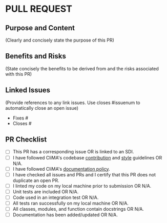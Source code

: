 # PULL REQUEST

## Purpose and Content
(Clearly and concisely state the purpose of this PR)

## Benefits and Risks
(State concisely the benefits to be derived from and the risks associated with this PR)

## Linked Issues
(Provide references to any link issues. Use closes #issuenum to automatically close an open issue)
- Fixes #
- Closes #

## PR Checklist
- [ ] This PR has a corresponding issue OR is linked to an SDI.
- [ ] I have followed CliMA's codebase [contribution](https://clima.github.io/ClimateMachine.jl/latest/Contributing/) and [style](https://clima.github.io/ClimateMachine.jl/latest/DevDocs/CodeStyle/) guidelines OR N/A.
- [ ] I have followed CliMA's [documentation policy](https://github.com/CliMA/policies/wiki/Documentation-Policy).
- [ ] I have checked all issues and PRs and I certify that this PR does not duplicate an open PR.
- [ ] I linted my code on my local machine prior to submission OR N/A.
- [ ] Unit tests are included OR N/A.
- [ ] Code used in an integration test OR N/A.
- [ ] All tests ran successfully on my local machine OR N/A.
- [ ] All classes, modules, and function contain docstrings OR N/A.
- [ ] Documentation has been added/updated OR N/A.
